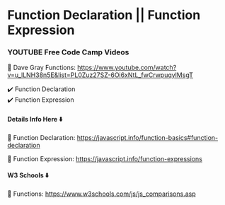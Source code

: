 # Function Declaration || Function Expression

### YOUTUBE Free Code Camp Videos 

🚀 Dave Gray Functions: https://www.youtube.com/watch?v=u_lLNH38n5E&list=PL0Zuz27SZ-6Oi6xNtL_fwCrwpuqylMsgT

✔️ Function Declaration <br>
✔️ Function Expression <br>

#### Details Info Here ⬇️

🚀 Function Declaration: https://javascript.info/function-basics#function-declaration

🚀 Function Expression: https://javascript.info/function-expressions

#### W3 Schools ⬇️

🚀 Functions: https://www.w3schools.com/js/js_comparisons.asp


